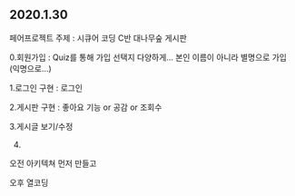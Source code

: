 ## 2020.1.30

페어프로젝트 주제 : 시큐어 코딩 C반 대나무숲 게시판



0.회원가입 : Quiz를 통해 가입 선택지 다양하게... 본인 이름이 아니라 별명으로 가입(익명으로...)

1.로그인 구현 : 로그인 

2.게시판 구현 : 좋아요 기능 or 공감 or 조회수

3.게시글 보기/수정

4.





오전 아키텍쳐 먼저 만들고

오후 열코딩